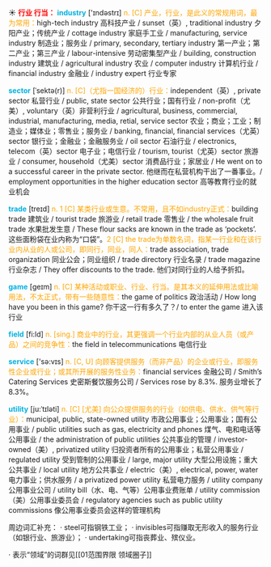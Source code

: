 ☀ <font color="red">**行业 行当：**</font>
<font color="sky blue">**industry**</font> ['ɪndəstrɪ] 
<font color="orange">n. [C] 产业，行业，是此义的常规用词，最为常用：</font>high-tech industry 高科技产业 / sunset（英）, traditional industry 夕阳产业；传统产业 / cottage industry 家庭手工业 / manufacturing, service industry 制造业；服务业 / primary, secondary, tertiary industry 第一产业；第二产业；第三产业 / labour-intensive 劳动密集型产业 / building, construction industry 建筑业 / agricultural industry 农业 / computer industry 计算机行业 / financial industry 金融业 / industry expert 行业专家
           
<font color="sky blue">**sector**</font> [ˈsektə(r)]
<font color="orange">n. [C]（尤指一国经济的）行业：</font>independent（英）, private sector 私营行业 / public, state sector 公共行业；国有行业 / non-profit（尤美）, voluntary（英）非营利行业 / agricultural, business, commercial, industrial, manufacturing, media, retial, service sector 农业；商业；工业；制造业；媒体业；零售业；服务业 / banking, financial, financial services（尤英）sector 银行业；金融业；金融服务业 / oil sector 石油行业 / electronics, telecom（英）sector 电子业；电信行业 / tourism, tourist（尤英）sector 旅游业 / consumer, household（尤美）sector 消费品行业；家居业 / He went on to a successful career in the private sector. 他继而在私营机构干出了一番事业。/ employment opportunities in the higher education sector 高等教育行业的就业机会

<font color="sky blue">**trade**</font> [treɪd] 
<font color="orange">n. 1 [C] 某类行业或生意。不常用，且不如industry正式：</font>building trade 建筑业 / tourist trade 旅游业 / retail trade 零售业 / the wholesale fruit trade 水果批发生意 / These flour sacks are known in the trade as ‘pockets’. 这些面粉袋在业内称为“口袋”。<font color="orange">2 [C] the trade为单数名词，指某一行业和在该行业内从业的人或公司，即同行，同业，同人：</font>trade association, trade organization 同业公会；同业组织 / trade directory 行业名录 / trade magazine 行业杂志 / They offer discounts to the trade. 他们对同行业的人给予折扣。

<font color="sky blue">**game**</font> [ɡeɪm] 
<font color="orange">n. [C] 某种活动或职业、行业、行当。是其本义的延伸用法或比喻用法，不太正式，带有一些随意性：</font>the game of politics 政治活动 / How long have you been in this game? 你干这一行有多久了？/ to enter the game 进入该行业

<font color="sky blue">**field**</font> [fi:ld] 
<font color="orange">n. [sing.] 商业中的行业，其更强调一个行业内部的从业人员（或产品）之间的竞争性：</font>the field in telecommunications 电信行业

<font color="sky blue">**service**</font> ['sə:vɪs] 
<font color="orange">n. [C, U] 向顾客提供服务（而非产品）的企业或行业，即服务性企业或行业；或其所开展的服务性业务：</font>financial services 金融公司 / Smith’s Catering Services 史密斯餐饮服务公司 / Services rose by 8.3%. 服务业增长了8.3%。
           
<font color="sky blue">**utility**</font> [ju:ˈtɪləti]
<font color="orange">n. [C] [尤美] 向公众提供服务的行业（如供电、供水、供气等行业）：</font>municipal, public, state-owned utility 市政公用事业；公用事业；国有公用事业 / public utilities such as gas, electricity and phones 煤气、电和电话等公用事业 / the administration of public utilities 公共事业的管理 / investor-owned（美）, privatized utility 归投资者所有的公用事业；私营公用事业 / regulated utility 受到管制的公用事业 / large, major utility 大型公用设施；重大公共事业 / local utility 地方公共事业 / electric（美）, electrical, power, water 电力事业；供水服务 / a privatized power utility 私营电力服务 / utility company 公用事业公司 / utility bill（水、电、气等）公用事业费账单 / utility commission（美）公用事业委员会 / regulatory agencies such as public utility commissions 像公用事业委员会这样的管理机构

周边词汇补充：
· steel可指钢铁工业；
· invisibles可指赚取无形收入的服务行业（如银行业、旅游业）；
· undertaking可指丧葬业、殡仪业。

· 表示“领域”的词群见[[01范围界限 领域圈子]]
